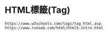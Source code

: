 # HTML標籤(Tag)
```
https://www.w3schools.com/tags/tag_html.asp
https://www.runoob.com/html/html5-intro.html
```











